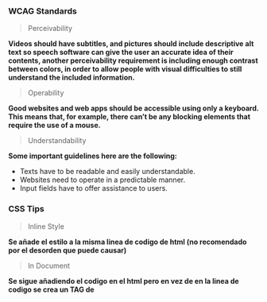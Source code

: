 ### WCAG Standards

> Perceivability

**Videos should have subtitles, and pictures should include descriptive alt text so speech software can give the user an accurate idea of their contents, another perceivability requirement is including enough contrast between colors, in order to allow people with visual difficulties to still understand the included information.**

> Operability

**Good websites and web apps should be accessible using only a keyboard. This means that, for example, there can’t be any blocking elements that require the use of a mouse.**

> Understandability

**Some important guidelines here are the following:**
* Texts have to be readable and easily understandable.
* Websites need to operate in a predictable manner.
* Input fields have to offer assistance to users.

### CSS Tips


> Inline Style

**Se añade el estilo a la misma linea de codigo de html (no recomendado por el desorden que puede causar)**

> In Document 

**Se sigue añadiendo el codigo en el html pero en vez de en la linea de codigo se crea un TAG de <style>**

> In a different document

**Es la forma adecuada de estilizar nuestra pagina web, de esta manera creamos un archivo nuevo en el cual añadiremos el codigo para estilizar el html (el archivo sera .css)**

**Para utilizar este archivo necesitaremos linkearlo con nuestro html, esto lo haremos de la siguiente manera**

**<head link rel="stylesheet" href="style.css" head>**



